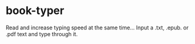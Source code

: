 # book-typer
Read and increase typing speed at the same time... Input a .txt, .epub. or .pdf text and type through it.
